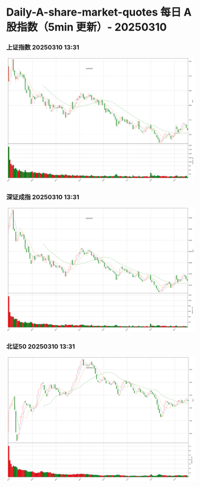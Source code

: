 
# Daily-A-share-market-quotes 每日 A 股指数（5min 更新）- 20250310

### 上证指数 20250310 13:31
![](./fig/2025/3/20250310-sh000001.png)

### 深证成指 20250310 13:31
![](./fig/2025/3/20250310-sz399001.png)

### 北证50 20250310 13:31
![](./fig/2025/3/20250310-bj899050.png)
